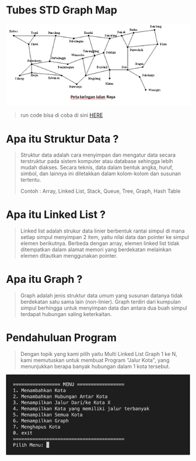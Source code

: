 # Tubes STD Graph Map
![Tux](./ilustrasi-graph/1.png)
>run code bisa di coba di sini [HERE](https://onlinegdb.com/0AEXtkkKK)

# Apa itu Struktur Data ?
>Struktur data adalah cara menyimpan dan mengatur data secara terstruktur pada sistem komputer atau database sehingga lebih mudah diakses. Secara teknis, data dalam bentuk angka, huruf, simbol, dan lainnya ini diletakkan dalam kolom-kolom dan susunan tertentu. 
>
>Contoh : Array, Linked List, Stack, Queue, Tree, Graph, Hash Table

# Apa itu Linked List ?
>Linked list adalah strukur data linier berbentuk rantai simpul di mana setiap simpul menyimpan 2 item, yaitu nilai data dan pointer ke simpul elemen berikutnya. Berbeda dengan array, elemen linked list tidak ditempatkan dalam alamat memori yang berdekatan melainkan elemen ditautkan menggunakan pointer.

# Apa itu Graph ?
>Graph adalah jenis struktur data umum yang susunan datanya tidak berdekatan satu sama lain (non-linier). Graph terdiri dari kumpulan simpul berhingga untuk menyimpan data dan antara dua buah simpul terdapat hubungan saling keterkaitan.

# Pendahuluan Program
>Dengan topik yang kami pilih yaitu Multi Linked List Graph 1 ke N, kami memutuskan untuk membuat Program "Jalur Kota", yang menunjukkan berapa banyak hubungan dalam 1 kota tersebut.

![Tux, the Linux mascot](./ilustrasi-graph/2.png)

